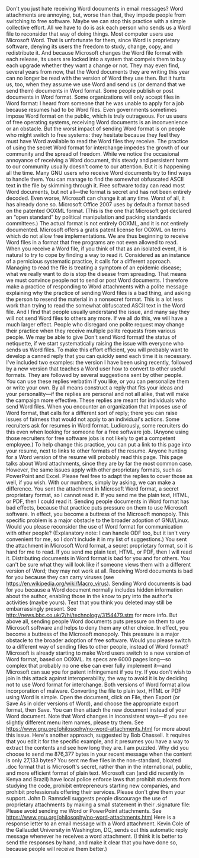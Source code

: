 Don't you just hate receiving Word documents in email messages? Word attachments are annoying, but, worse than that, they impede people from switching to free software. Maybe we can stop this practice with a simple collective effort. All we have to do is ask each person who sends us a Word file to reconsider that way of doing things. Most computer users use Microsoft Word. That is unfortunate for them, since Word is proprietary software, denying its users the freedom to study, change, copy, and redistribute it. And because Microsoft changes the Word file format with each release, its users are locked into a system that compels them to buy each upgrade whether they want a change or not. They may even find, several years from now, that the Word documents they are writing this year can no longer be read with the version of Word they use then. But it hurts us, too, when they assume we use Word and send us (or demand that we send them) documents in Word format. Some people publish or post documents in Word format. Some organizations will only accept files in Word format: I heard from someone that he was unable to apply for a job because resumes had to be Word files. Even governments sometimes impose Word format on the public, which is truly outrageous. For us users of free operating systems, receiving Word documents is an inconvenience or an obstacle. But the worst impact of sending Word format is on people who might switch to free systems: they hesitate because they feel they must have Word available to read the Word files they receive. The practice of using the secret Word format for interchange impedes the growth of our community and the spread of freedom. While we notice the occasional annoyance of receiving a Word document, this steady and persistent harm to our community usually doesn't come to our attention. But it is happening all the time. Many GNU users who receive Word documents try to find ways to handle them. You can manage to find the somewhat obfuscated ASCII text in the file by skimming through it. Free software today can read most Word documents, but not all—the format is secret and has not been entirely decoded. Even worse, Microsoft can change it at any time. Worst of all, it has already done so. Microsoft Office 2007 uses by default a format based on the patented OOXML format. (This is the one that Microsoft got declared an “open standard” by political manipulation and packing standards committees.) The actual format is not entirely OOXML, and it is not entirely documented. Microsoft offers a gratis patent license for OOXML on terms which do not allow free implementations. We are thus beginning to receive Word files in a format that free programs are not even allowed to read. When you receive a Word file, if you think of that as an isolated event, it is natural to try to cope by finding a way to read it. Considered as an instance of a pernicious systematic practice, it calls for a different approach. Managing to read the file is treating a symptom of an epidemic disease; what we really want to do is stop the disease from spreading. That means we must convince people not to send or post Word documents. I therefore make a practice of responding to Word attachments with a polite message explaining why the practice of sending Word files is a bad thing, and asking the person to resend the material in a nonsecret format. This is a lot less work than trying to read the somewhat obfuscated ASCII text in the Word file. And I find that people usually understand the issue, and many say they will not send Word files to others any more. If we all do this, we will have a much larger effect. People who disregard one polite request may change their practice when they receive multiple polite requests from various people. We may be able to give Don't send Word format! the status of netiquette, if we start systematically raising the issue with everyone who sends us Word files. To make this effort efficient, you will probably want to develop a canned reply that you can quickly send each time it is necessary. I've included two examples: the version I have been using recently, followed by a new version that teaches a Word user how to convert to other useful formats. They are followed by several suggestions sent by other people. You can use these replies verbatim if you like, or you can personalize them or write your own. By all means construct a reply that fits your ideas and your personality—if the replies are personal and not all alike, that will make the campaign more effective. These replies are meant for individuals who send Word files. When you encounter an organization that imposes use of Word format, that calls for a different sort of reply; there you can raise issues of fairness that would not apply to an individual's actions. Some recruiters ask for resumes in Word format. Ludicrously, some recruiters do this even when looking for someone for a free software job. (Anyone using those recruiters for free software jobs is not likely to get a competent employee.) To help change this practice, you can put a link to this page into your resume, next to links to other formats of the resume. Anyone hunting for a Word version of the resume will probably read this page. This page talks about Word attachments, since they are by far the most common case. However, the same issues apply with other proprietary formats, such as PowerPoint and Excel. Please feel free to adapt the replies to cover those as well, if you wish. With our numbers, simply by asking, we can make a difference. You sent the attachment in Microsoft Word format, a secret proprietary format, so I cannot read it. If you send me the plain text, HTML, or PDF, then I could read it. Sending people documents in Word format has bad effects, because that practice puts pressure on them to use Microsoft software. In effect, you become a buttress of the Microsoft monopoly. This specific problem is a major obstacle to the broader adoption of GNU/Linux. Would you please reconsider the use of Word format for communication with other people? (Explanatory note: I can handle ODF too, but it isn't very convenient for me, so I don't include it in my list of suggestions.) You sent the attachment in Microsoft Word format, a secret proprietary format, so it is hard for me to read. If you send me plain text, HTML, or PDF, then I will read it. Distributing documents in Word format is bad for you and for others. You can't be sure what they will look like if someone views them with a different version of Word; they may not work at all. Receiving Word documents is bad for you because they can carry viruses (see https://en.wikipedia.org/wiki/Macro_virus). Sending Word documents is bad for you because a Word document normally includes hidden information about the author, enabling those in the know to pry into the author's activities (maybe yours). Text that you think you deleted may still be embarrassingly present. See http://news.bbc.co.uk/2/hi/technology/3154479.stm for more info. But above all, sending people Word documents puts pressure on them to use Microsoft software and helps to deny them any other choice. In effect, you become a buttress of the Microsoft monopoly. This pressure is a major obstacle to the broader adoption of free software. Would you please switch to a different way of sending files to other people, instead of Word format? Microsoft is already starting to make Word users switch to a new version of Word format, based on OOXML. Its specs are 6000 pages long—so complex that probably no one else can ever fully implement it—and Microsoft can sue you for patent infringement if you try. If you don't wish to join in this attack against interoperability, the way to avoid it is by deciding not to use Word format for interchange. Both versions of Word format allow incorporation of malware. Converting the file to plain text, HTML or PDF using Word is simple. Open the document, click on File, then Export (or Save As in older versions of Word), and choose the appropriate export format, then Save. You can then attach the new document instead of your Word document. Note that Word changes in inconsistent ways—if you see slightly different menu item names, please try them. See https://www.gnu.org/philosophy/no-word-attachments.html for more about this issue. Here's another approach, suggested by Bob Chassell. It requires that you edit it for the specific example, and it presumes you have a way to extract the contents and see how long they are. I am puzzled. Why did you choose to send me 876,377 bytes in your recent message when the content is only 27,133 bytes? You sent me five files in the non-standard, bloated .doc format that is Microsoft's secret, rather than in the international, public, and more efficient format of plain text. Microsoft can (and did recently in Kenya and Brazil) have local police enforce laws that prohibit students from studying the code, prohibit entrepreneurs starting new companies, and prohibit professionals offering their services. Please don't give them your support. John D. Ramsdell suggests people discourage the use of proprietary attachments by making a small statement in their .signature file: Please avoid sending me Word or PowerPoint attachments. See https://www.gnu.org/philosophy/no-word-attachments.html Here is a response letter to an email message with a Word attachment. Kevin Cole of the Gallaudet University in Washington, DC, sends out this automatic reply message whenever he receives a word attachment. (I think it is better to send the responses by hand, and make it clear that you have done so, because people will receive them better.)